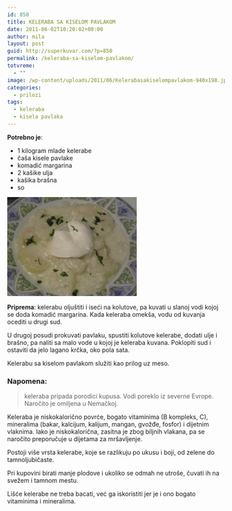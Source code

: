 ```yaml
---
id: 850
title: KELERABA SA KISELOM PAVLAKOM
date: 2011-06-02T10:20:02+00:00
author: mila
layout: post
guid: http://superkuvar.com/?p=850
permalink: /keleraba-sa-kiselom-pavlakom/
totvreme:
  - ""
image: /wp-content/uploads/2011/06/Kelerabasakiselompavlakom-940x198.jpg
categories:
  - prilozi
tags:
  - keleraba
  - kisela pavlaka
---
```

**Potrebno je**:

  * 1 kilogram mlade kelerabe
  * čaša kisele pavlake
  * komadić margarina
  * 2 kašike ulja
  * kašika brašna
  * so

<img class="alignnone size-medium wp-image-3521" title="Kelerabasakiselompavlakom" src="/wp-content/uploads/2011/06/Kelerabasakiselompavlakom-e1340206670984-300x229.jpg" alt="" width="300" height="229" /> 

**Priprema**: kelerabu oljuštiti i iseći na kolutove, pa kuvati u slanoj vodi kojoj se doda komadić margarina. Kada keleraba omekša, vodu od kuvanja ocediti u drugi sud.

U drugoj posudi prokuvati pavlaku, spustiti kolutove kelerabe, dodati ulje i brašno, pa naliti sa malo vode u kojoj je keleraba kuvana. Poklopiti sud i ostaviti da jelo lagano krčka, oko pola sata.

Kelerabu sa kiselom pavlakom služiti kao prilog uz meso.

### Napomena:
> keleraba pripada porodici kupusa. Vodi poreklo iz severne Evrope. Naročito je omiljena u Nemačkoj.

Keleraba je niskokalorično povrće, bogato vitaminima (B kompleks, C), mineralima (bakar, kalcijum, kalijum, mangan, gvožđe, fosfor) i dijetnim vlaknima. Iako je niskokalorična, zasitna je zbog biljnih vlakana, pa se naročito preporučuje u dijetama za mršavljenje.

Postoji više vrsta kelerabe, koje se razlikuju po ukusu i boji, od zelene do tamnoljubičaste.

Pri kupovini birati manje plodove i ukoliko se odmah ne utroše, čuvati ih na svežem i tamnom mestu.

Lišće kelerabe ne treba bacati, već ga iskoristiti jer je i ono bogato vitaminima i mineralima.

&nbsp;